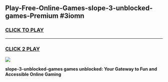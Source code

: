 
## Play-Free-Online-Games-slope-3-unblocked-games-Premium #3iomn
<h3>
<a href="https://premium.freeplayer.one?title=slope-3-unblocked-games&ref=8M">CLICK TO PLAY</a></h3>
<hr>

<h3>
<a href="https://premium.freeplayer.one?title=slope-3-unblocked-games&ref=8M">CLICK 2 PLAY</a>
  
</h3>

<a href="https://premium.freeplayer.one?title=slope-3-unblocked-games&ref=8M"><img src="https://clearcache.store/games.png"></a>


**slope-3-unblocked-games games unblocked: Your Gateway to Fun and Accessible Online Gaming**
